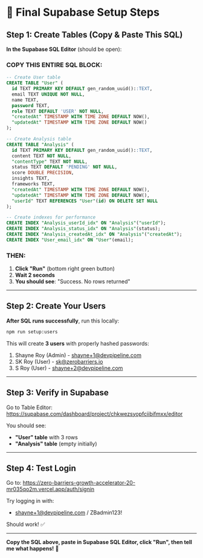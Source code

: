 # 🚀 Final Supabase Setup Steps

## Step 1: Create Tables (Copy & Paste This SQL)

**In the Supabase SQL Editor** (should be open):

### COPY THIS ENTIRE SQL BLOCK:

```sql
-- Create User table
CREATE TABLE "User" (
  id TEXT PRIMARY KEY DEFAULT gen_random_uuid()::TEXT,
  email TEXT UNIQUE NOT NULL,
  name TEXT,
  password TEXT,
  role TEXT DEFAULT 'USER' NOT NULL,
  "createdAt" TIMESTAMP WITH TIME ZONE DEFAULT NOW(),
  "updatedAt" TIMESTAMP WITH TIME ZONE DEFAULT NOW()
);

-- Create Analysis table
CREATE TABLE "Analysis" (
  id TEXT PRIMARY KEY DEFAULT gen_random_uuid()::TEXT,
  content TEXT NOT NULL,
  "contentType" TEXT NOT NULL,
  status TEXT DEFAULT 'PENDING' NOT NULL,
  score DOUBLE PRECISION,
  insights TEXT,
  frameworks TEXT,
  "createdAt" TIMESTAMP WITH TIME ZONE DEFAULT NOW(),
  "updatedAt" TIMESTAMP WITH TIME ZONE DEFAULT NOW(),
  "userId" TEXT REFERENCES "User"(id) ON DELETE SET NULL
);

-- Create indexes for performance
CREATE INDEX "Analysis_userId_idx" ON "Analysis"("userId");
CREATE INDEX "Analysis_status_idx" ON "Analysis"(status);
CREATE INDEX "Analysis_createdAt_idx" ON "Analysis"("createdAt");
CREATE INDEX "User_email_idx" ON "User"(email);
```

### THEN:

1. **Click "Run"** (bottom right green button)
2. **Wait 2 seconds**
3. **You should see**: "Success. No rows returned"

---

## Step 2: Create Your Users

**After SQL runs successfully**, run this locally:

```bash
npm run setup:users
```

This will create **3 users** with properly hashed passwords:

1. Shayne Roy (Admin) - shayne+1@devpipeline.com
2. SK Roy (User) - sk@zerobarriers.io
3. S Roy (User) - shayne+2@devpipeline.com

---

## Step 3: Verify in Supabase

Go to Table Editor:
https://supabase.com/dashboard/project/chkwezsyopfciibifmxx/editor

You should see:

- **"User" table** with 3 rows
- **"Analysis" table** (empty initially)

---

## Step 4: Test Login

Go to: https://zero-barriers-growth-accelerator-20-mr035qo2m.vercel.app/auth/signin

Try logging in with:

- shayne+1@devpipeline.com / ZBadmin123!

Should work! ✅

---

**Copy the SQL above, paste in Supabase SQL Editor, click "Run", then tell me what happens!** 🚀
